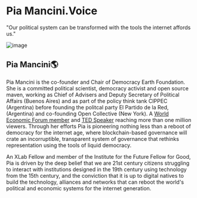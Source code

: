 # Pia Mancini.Voice
"Our political system can be transformed with the tools the internet affords us." 

![image](https://user-images.githubusercontent.com/24529258/37236039-c489ec7c-23b8-11e8-9fea-7084933d5fef.png)

## Pia Mancini🌎

Pia Mancini is the co-founder and Chair of Democracy Earth Foundation. She is a committed political scientist, democracy activist and open source maven, working as Chief of Advisers and Deputy Secretary of Political Affairs (Buenos Aires) and as part of the policy think tank CIPPEC (Argentina) before founding the politcal party El Partido de la Red, (Argentina) and co-founding Open Collective (New York). A [World Economic Forum member](https://www.weforum.org/people/pia-mancini) and [TED Speaker](https://www.ted.com/talks/pia_mancini_how_to_upgrade_democracy_for_the_internet_era) reaching more than one million viewers.  Through her efforts Pia is pioneering nothing less than a reboot of democracy for the internet age, where blockchain-based governance will crate an incorruptible, transparent system of governance that rethinks representation using the tools of liquid democracy. 

An XLab Fellow and member of the Institute for the Future Fellow for Good, Pia is driven by the deep belief that we are 21st century citizens struggling to interact with institutions designed in the 19th century using technology from the 15th century, and the conviction that it is up to digital natives to build the technology, alliances and networks that can reboot the world's political and economic systems for the internet generation. 



 
